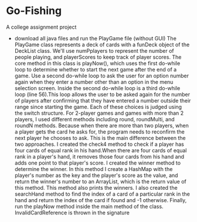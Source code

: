 # Go-Fishing
A college assignment project
* download all java files and run the PlayGame file (without GUI)
The PlayGame class represents a deck of cards with a funDeck object of the DeckList class. We'll use numPplayers to represent the number of people playing, and playerScores to keep track of player scores.
The core method in this class is playNow(), which uses the first do-while loop to determine whether to start the next game after the end of a game. Use a second do-while loop to ask the user for an option number again when they enter a number other than an option in the menu selection screen. Inside the second do-while loop is a third do-while loop (line 56).This loop allows the user to be asked again for the number of players after confirming that they have entered a number outside their range since starting the game. Each of these choices is judged using the switch structure.
For 2-player games and games with more than 2 players, I used different methods including round, roundMulti, and roundN methods. Because when there are more than two players, when a player gets the card he asks for, the program needs to reconfirm the next player he chooses to ask. This is the main difference between the two approaches.
I created the check4 method to check if a player has four cards of equal rank in his hand.When there are four cards of equal rank in a player's hand, it removes those four cards from his hand and adds one point to that player's score.
I created the winner method to determine the winner. In this method I create a HashMap with the player's number as the key and the player's score as the value, and return the winner's number to an ArrayList, which is the return value of this method. This method also prints the winners.
I also created the searchHand method to find the index of a card of a particular rank in the hand and return the index of the card if found and -1 otherwise.
Finally, run the playNow method inside the main method of the class. InvalidCardReference is thrown in the signature
